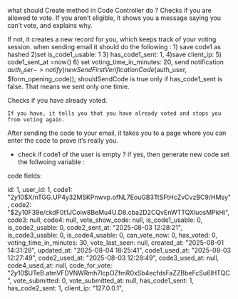 
what should  Create method in Code Controller do ? 
Checks if you are allowed to vote.
	If you aren’t eligible, it shows you a message saying you can’t vote, and explains why.


If not, it creates a new record for you, which keeps track of your voting session.
 when  sending email it should  do the following : 
	 1) save code1 as hashed
	 2)set    is_code1_usable: 1 
	 3) has_code1_sent: 1,
     4)save client_ip: 
	 5) code1_sent_at =now() 
	 6) set voting_time_in_minutes: 20,
	send notification         $auth_user->notify(new SendFirstVerificationCode($auth_user, $form_opening_code));
	shouldSendCode is true only if has_code1_sent is false. That means we sent only one timie. 
	

Checks if you have already voted.

	If you have, it tells you that you have already voted and stops you from voting again.



After sending the code to your email, it takes you to a page where you can enter the code to prove it’s really you.
- check if code1 of the user  is empty ? if yes, then generate new code 
set the follwoing variable : 

code fields:

   id: 1,
    user_id: 1,
    code1: "$2y$10$X/nTGG.UP4y32MSKPnwvp.ofNL7EouGB3TtSFtHcZvCvzBC9/HMsy",
    code2: "$2y$10$F39e/ckdF0t1JCoiw8BeMu4U.D8.cba2D2CQvEnWTTQXluosMPkHi",
    code3: null,
    code4: null,
    vote_show_code: null,
    is_code1_usable: 0,
    is_code2_usable: 0,
    code2_sent_at: "2025-08-03 12:28:21",
    is_code3_usable: 0,
    is_code4_usable: 0,
    can_vote_now: 0,
    has_voted: 0,
    voting_time_in_minutes: 30,
    vote_last_seen: null,
    created_at: "2025-08-01 14:31:28",
    updated_at: "2025-08-04 18:25:41",
    code1_used_at: "2025-08-03 12:27:49",
    code2_used_at: "2025-08-03 12:28:49",
    code3_used_at: null,
    code4_used_at: null,
    code_for_vote: "$2y$10$UTeB.atmVFDVNWRmh7lcpOZfmR0xSb4ecfdsFaZZBbeFcSu6lHTQC",
    vote_submitted: 0,
    vote_submitted_at: null,
    has_code1_sent: 1,
    has_code2_sent: 1,
    client_ip: "127.0.0.1",
